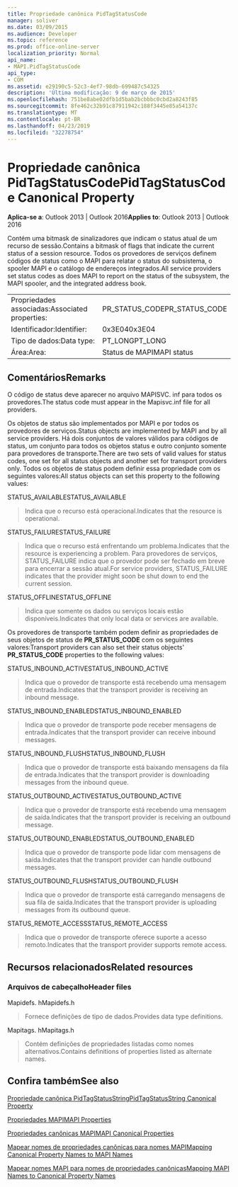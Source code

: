 ```yaml
---
title: Propriedade canônica PidTagStatusCode
manager: soliver
ms.date: 03/09/2015
ms.audience: Developer
ms.topic: reference
ms.prod: office-online-server
localization_priority: Normal
api_name:
- MAPI.PidTagStatusCode
api_type:
- COM
ms.assetid: e29190c5-52c3-4ef7-98db-699487c54325
description: 'Última modificação: 9 de março de 2015'
ms.openlocfilehash: 751be8abe02dfb1d5bab2bcbbbc0cbd2a8243f85
ms.sourcegitcommit: 8fe462c32b91c87911942c188f3445e85a54137c
ms.translationtype: MT
ms.contentlocale: pt-BR
ms.lasthandoff: 04/23/2019
ms.locfileid: "32278754"
---
```

# <a name="pidtagstatuscode-canonical-property"></a><span data-ttu-id="803a0-103">Propriedade canônica PidTagStatusCode</span><span class="sxs-lookup"><span data-stu-id="803a0-103">PidTagStatusCode Canonical Property</span></span>

  
  
<span data-ttu-id="803a0-104">**Aplica-se a**: Outlook 2013 | Outlook 2016</span><span class="sxs-lookup"><span data-stu-id="803a0-104">**Applies to**: Outlook 2013 | Outlook 2016</span></span> 
  
<span data-ttu-id="803a0-105">Contém uma bitmask de sinalizadores que indicam o status atual de um recurso de sessão.</span><span class="sxs-lookup"><span data-stu-id="803a0-105">Contains a bitmask of flags that indicate the current status of a session resource.</span></span> <span data-ttu-id="803a0-106">Todos os provedores de serviços definem códigos de status como o MAPI para relatar o status do subsistema, o spooler MAPI e o catálogo de endereços integrados.</span><span class="sxs-lookup"><span data-stu-id="803a0-106">All service providers set status codes as does MAPI to report on the status of the subsystem, the MAPI spooler, and the integrated address book.</span></span>
  
|||
|:-----|:-----|
|<span data-ttu-id="803a0-107">Propriedades associadas:</span><span class="sxs-lookup"><span data-stu-id="803a0-107">Associated properties:</span></span>  <br/> |<span data-ttu-id="803a0-108">PR_STATUS_CODE</span><span class="sxs-lookup"><span data-stu-id="803a0-108">PR_STATUS_CODE</span></span>  <br/> |
|<span data-ttu-id="803a0-109">Identificador:</span><span class="sxs-lookup"><span data-stu-id="803a0-109">Identifier:</span></span>  <br/> |<span data-ttu-id="803a0-110">0x3E04</span><span class="sxs-lookup"><span data-stu-id="803a0-110">0x3E04</span></span>  <br/> |
|<span data-ttu-id="803a0-111">Tipo de dados:</span><span class="sxs-lookup"><span data-stu-id="803a0-111">Data type:</span></span>  <br/> |<span data-ttu-id="803a0-112">PT_LONG</span><span class="sxs-lookup"><span data-stu-id="803a0-112">PT_LONG</span></span>  <br/> |
|<span data-ttu-id="803a0-113">Área:</span><span class="sxs-lookup"><span data-stu-id="803a0-113">Area:</span></span>  <br/> |<span data-ttu-id="803a0-114">Status de MAPI</span><span class="sxs-lookup"><span data-stu-id="803a0-114">MAPI status</span></span>  <br/> |
   
## <a name="remarks"></a><span data-ttu-id="803a0-115">Comentários</span><span class="sxs-lookup"><span data-stu-id="803a0-115">Remarks</span></span>

<span data-ttu-id="803a0-116">O código de status deve aparecer no arquivo MAPISVC. inf para todos os provedores.</span><span class="sxs-lookup"><span data-stu-id="803a0-116">The status code must appear in the Mapisvc.inf file for all providers.</span></span> 
  
<span data-ttu-id="803a0-117">Os objetos de status são implementados por MAPI e por todos os provedores de serviços.</span><span class="sxs-lookup"><span data-stu-id="803a0-117">Status objects are implemented by MAPI and by all service providers.</span></span> <span data-ttu-id="803a0-118">Há dois conjuntos de valores válidos para códigos de status, um conjunto para todos os objetos status e outro conjunto somente para provedores de transporte.</span><span class="sxs-lookup"><span data-stu-id="803a0-118">There are two sets of valid values for status codes, one set for all status objects and another set for transport providers only.</span></span> <span data-ttu-id="803a0-119">Todos os objetos de status podem definir essa propriedade com os seguintes valores:</span><span class="sxs-lookup"><span data-stu-id="803a0-119">All status objects can set this property to the following values:</span></span>
  
<span data-ttu-id="803a0-120">STATUS_AVAILABLE</span><span class="sxs-lookup"><span data-stu-id="803a0-120">STATUS_AVAILABLE</span></span> 
  
> <span data-ttu-id="803a0-121">Indica que o recurso está operacional.</span><span class="sxs-lookup"><span data-stu-id="803a0-121">Indicates that the resource is operational.</span></span>
    
<span data-ttu-id="803a0-122">STATUS_FAILURE</span><span class="sxs-lookup"><span data-stu-id="803a0-122">STATUS_FAILURE</span></span> 
  
> <span data-ttu-id="803a0-123">Indica que o recurso está enfrentando um problema.</span><span class="sxs-lookup"><span data-stu-id="803a0-123">Indicates that the resource is experiencing a problem.</span></span> <span data-ttu-id="803a0-124">Para provedores de serviços, STATUS_FAILURE indica que o provedor pode ser fechado em breve para encerrar a sessão atual.</span><span class="sxs-lookup"><span data-stu-id="803a0-124">For service providers, STATUS_FAILURE indicates that the provider might soon be shut down to end the current session.</span></span>
    
<span data-ttu-id="803a0-125">STATUS_OFFLINE</span><span class="sxs-lookup"><span data-stu-id="803a0-125">STATUS_OFFLINE</span></span> 
  
> <span data-ttu-id="803a0-126">Indica que somente os dados ou serviços locais estão disponíveis.</span><span class="sxs-lookup"><span data-stu-id="803a0-126">Indicates that only local data or services are available.</span></span>
    
<span data-ttu-id="803a0-127">Os provedores de transporte também podem definir as propriedades de seus objetos de status de **PR_STATUS_CODE** com os seguintes valores:</span><span class="sxs-lookup"><span data-stu-id="803a0-127">Transport providers can also set their status objects' **PR_STATUS_CODE** properties to the following values:</span></span> 
  
<span data-ttu-id="803a0-128">STATUS_INBOUND_ACTIVE</span><span class="sxs-lookup"><span data-stu-id="803a0-128">STATUS_INBOUND_ACTIVE</span></span> 
  
> <span data-ttu-id="803a0-129">Indica que o provedor de transporte está recebendo uma mensagem de entrada.</span><span class="sxs-lookup"><span data-stu-id="803a0-129">Indicates that the transport provider is receiving an inbound message.</span></span> 
    
<span data-ttu-id="803a0-130">STATUS_INBOUND_ENABLED</span><span class="sxs-lookup"><span data-stu-id="803a0-130">STATUS_INBOUND_ENABLED</span></span> 
  
> <span data-ttu-id="803a0-131">Indica que o provedor de transporte pode receber mensagens de entrada.</span><span class="sxs-lookup"><span data-stu-id="803a0-131">Indicates that the transport provider can receive inbound messages.</span></span>
    
<span data-ttu-id="803a0-132">STATUS_INBOUND_FLUSH</span><span class="sxs-lookup"><span data-stu-id="803a0-132">STATUS_INBOUND_FLUSH</span></span> 
  
> <span data-ttu-id="803a0-133">Indica que o provedor de transporte está baixando mensagens da fila de entrada.</span><span class="sxs-lookup"><span data-stu-id="803a0-133">Indicates that the transport provider is downloading messages from the inbound queue.</span></span>
    
<span data-ttu-id="803a0-134">STATUS_OUTBOUND_ACTIVE</span><span class="sxs-lookup"><span data-stu-id="803a0-134">STATUS_OUTBOUND_ACTIVE</span></span> 
  
> <span data-ttu-id="803a0-135">Indica que o provedor de transporte está recebendo uma mensagem de saída.</span><span class="sxs-lookup"><span data-stu-id="803a0-135">Indicates that the transport provider is receiving an outbound message.</span></span> 
    
<span data-ttu-id="803a0-136">STATUS_OUTBOUND_ENABLED</span><span class="sxs-lookup"><span data-stu-id="803a0-136">STATUS_OUTBOUND_ENABLED</span></span> 
  
> <span data-ttu-id="803a0-137">Indica que o provedor de transporte pode lidar com mensagens de saída.</span><span class="sxs-lookup"><span data-stu-id="803a0-137">Indicates that the transport provider can handle outbound messages.</span></span>
    
<span data-ttu-id="803a0-138">STATUS_OUTBOUND_FLUSH</span><span class="sxs-lookup"><span data-stu-id="803a0-138">STATUS_OUTBOUND_FLUSH</span></span> 
  
> <span data-ttu-id="803a0-139">Indica que o provedor de transporte está carregando mensagens de sua fila de saída.</span><span class="sxs-lookup"><span data-stu-id="803a0-139">Indicates that the transport provider is uploading messages from its outbound queue.</span></span>
    
<span data-ttu-id="803a0-140">STATUS_REMOTE_ACCESS</span><span class="sxs-lookup"><span data-stu-id="803a0-140">STATUS_REMOTE_ACCESS</span></span> 
  
> <span data-ttu-id="803a0-141">Indica que o provedor de transporte oferece suporte a acesso remoto.</span><span class="sxs-lookup"><span data-stu-id="803a0-141">Indicates that the transport provider supports remote access.</span></span>
    
## <a name="related-resources"></a><span data-ttu-id="803a0-142">Recursos relacionados</span><span class="sxs-lookup"><span data-stu-id="803a0-142">Related resources</span></span>

### <a name="header-files"></a><span data-ttu-id="803a0-143">Arquivos de cabeçalho</span><span class="sxs-lookup"><span data-stu-id="803a0-143">Header files</span></span>

<span data-ttu-id="803a0-144">Mapidefs. h</span><span class="sxs-lookup"><span data-stu-id="803a0-144">Mapidefs.h</span></span>
  
> <span data-ttu-id="803a0-145">Fornece definições de tipo de dados.</span><span class="sxs-lookup"><span data-stu-id="803a0-145">Provides data type definitions.</span></span>
    
<span data-ttu-id="803a0-146">Mapitags. h</span><span class="sxs-lookup"><span data-stu-id="803a0-146">Mapitags.h</span></span>
  
> <span data-ttu-id="803a0-147">Contém definições de propriedades listadas como nomes alternativos.</span><span class="sxs-lookup"><span data-stu-id="803a0-147">Contains definitions of properties listed as alternate names.</span></span>
    
## <a name="see-also"></a><span data-ttu-id="803a0-148">Confira também</span><span class="sxs-lookup"><span data-stu-id="803a0-148">See also</span></span>



[<span data-ttu-id="803a0-149">Propriedade canônica PidTagStatusString</span><span class="sxs-lookup"><span data-stu-id="803a0-149">PidTagStatusString Canonical Property</span></span>](pidtagstatusstring-canonical-property.md)


[<span data-ttu-id="803a0-150">Propriedades MAPI</span><span class="sxs-lookup"><span data-stu-id="803a0-150">MAPI Properties</span></span>](mapi-properties.md)
  
[<span data-ttu-id="803a0-151">Propriedades canônicas MAPI</span><span class="sxs-lookup"><span data-stu-id="803a0-151">MAPI Canonical Properties</span></span>](mapi-canonical-properties.md)
  
[<span data-ttu-id="803a0-152">Mapear nomes de propriedades canônicas para nomes MAPI</span><span class="sxs-lookup"><span data-stu-id="803a0-152">Mapping Canonical Property Names to MAPI Names</span></span>](mapping-canonical-property-names-to-mapi-names.md)
  
[<span data-ttu-id="803a0-153">Mapear nomes MAPI para nomes de propriedades canônicas</span><span class="sxs-lookup"><span data-stu-id="803a0-153">Mapping MAPI Names to Canonical Property Names</span></span>](mapping-mapi-names-to-canonical-property-names.md)

